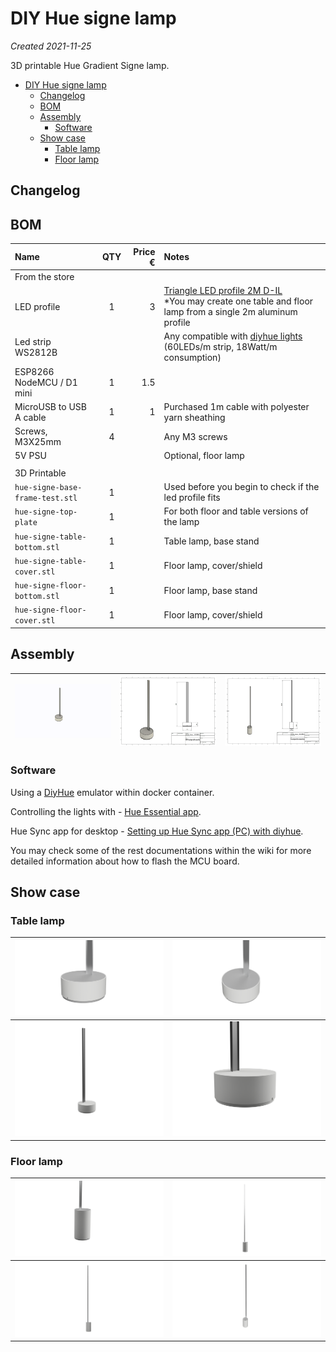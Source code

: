 # DIY Hue signe lamp

*Created 2021-11-25*

3D printable Hue Gradient Signe lamp.

- [DIY Hue signe lamp](#diy-hue-signe-lamp)
  - [Changelog](#changelog)
  - [BOM](#bom)
  - [Assembly](#assembly)
    - [Software](#software)
  - [Show case](#show-case)
    - [Table lamp](#table-lamp)
    - [Floor lamp](#floor-lamp)

## Changelog


## BOM

| Name | QTY | Price € | Notes |
|:-----|:---:|--------:|:------|
| From the store                    |     |     |    |
| LED profile                       | 1   | 3   | [Triangle LED profile 2M D-IL](https://praktiker.bg/en/LED-lenti-i-aksesoari/ALUMINIEV-PROFIL-ZA-LED-LENTA-%C3%A0GLOV%2C-OB%C3%A0L-KAPAK-MAT-2M-D-IL/p/115560) <br> *You may create one table and floor lamp from a single 2m aluminum profile |
| Led strip WS2812B                 |     |     | Any compatible with [diyhue lights](https://github.com/diyhue/Lights) (60LEDs/m strip, 18Watt/m consumption) | 
| ESP8266 NodeMCU / D1 mini         | 1   | 1.5 |    |
| MicroUSB to USB A cable           | 1   | 1   | Purchased 1m cable with polyester yarn sheathing |
| Screws, M3X25mm                   | 4   |     | Any M3 screws |
| 5V PSU                            |     |     | Optional, floor lamp  |
|                                   |     |     |    |
| 3D Printable                      |     |     |    |
| ``hue-signe-base-frame-test.stl`` | 1   |     | Used before you begin to check if the led profile fits |
| ``hue-signe-top-plate``           | 1   |     | For both floor and table versions of the lamp |
| ``hue-signe-table-bottom.stl``    | 1   |     | Table lamp, base stand |
| ``hue-signe-table-cover.stl``     | 1   |     | Floor lamp, cover/shield |
| ``hue-signe-floor-bottom.stl``    | 1   |     | Floor lamp, base stand |
| ``hue-signe-floor-cover.stl``     | 1   |     | Floor lamp, cover/shield |

## Assembly

| ![hue-signe-table-assembly.gif](./assets/images/hue-signe-table-assembly.gif) | ![hue-signe-table-drawing.png](./assets/images/hue-signe-table-drawing.png) | ![hue-signe-floor-drawing.png](./assets/images/hue-signe-floor-drawing.png) |
|:-----------------------------------------------------------------------------:|:---------------------------------------------------------------------------:|:---------------------------------------------------------------------------:|

### Software

Using a [DiyHue](https://diyhue.org/) emulator within docker container.

Controlling the lights with - [Hue Essential app](https://www.hueessentials.com/).

Hue Sync app for desktop - [Setting up Hue Sync app (PC) with diyhue](https://diyhue.discourse.group/t/setting-up-hue-sync-app-pc-with-diyhue/240).

You may check some of the rest documentations within the wiki for more detailed information about how to flash the MCU board.

## Show case

### Table lamp

| ![hue-signe-render-close-view-tbl-01.png](./assets/images/hue-signe-render-close-view-tbl-01.png) | ![hue-signe-render-close-view-tbl-02.png](./assets/images/hue-signe-render-close-view-tbl-02.png) |
|:-------------------------------------------------------------------------------------------------:|:-------------------------------------------------------------------------------------------------:|
| ![hue-signe-render-full-view-tbl-01.png](./assets/images/hue-signe-render-full-view-tbl-01.png)   | ![hue-signe-render-close-view-tbl-03.png](./assets/images/hue-signe-render-close-view-tbl-03.png) |

### Floor lamp

| ![hue-signe-render-close-view-flr-01.png](./assets/images/hue-signe-render-close-view-flr-01.png) | ![hue-signe-render-full-view-flr-01.png](./assets/images/hue-signe-render-full-view-flr-01.png) |
|:-------------------------------------------------------------------------------------------------:|:-----------------------------------------------------------------------------------------------:|
| ![hue-signe-render-full-view-flr-02.png](./assets/images/hue-signe-render-full-view-flr-02.png)   | ![hue-signe-render-full-view-flr-03.png](./assets/images/hue-signe-render-full-view-flr-03.png) |
